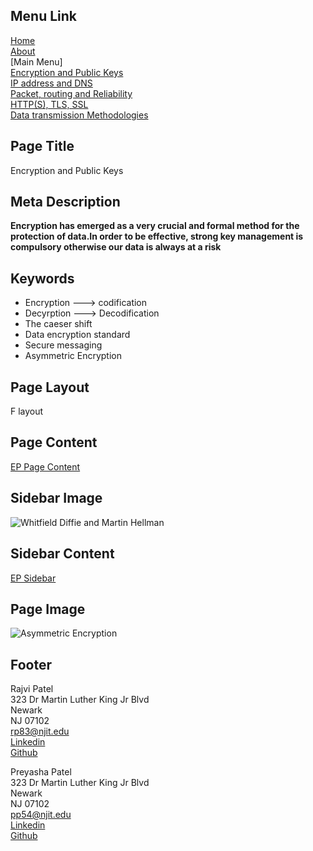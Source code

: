 ## Menu Link
[Home](README.md)\
[About](AboutUs.md)\
[Main Menu]\
[Encryption and Public Keys](Encryption_and_public_keys.md)\
[IP address and DNS](IP_address_and_DNS.md)\
[Packet, routing and Reliability](Packet_routing_and_reliability.md)\
[HTTP(S), TLS, SSL](HTTPS_SSL_TLS_DigitalCertificate.md)\
[Data transmission Methodologies](Wired_and_wireless_data_transmission.md)


## Page Title
Encryption and Public Keys

## Meta Description
**Encryption has emerged as a very crucial and formal method for the protection of data.In order to be effective, strong key management is compulsory otherwise our data is always at a risk**

## Keywords
- Encryption ---> codification
- Decyrption ---> Decodification
- The caeser shift
- Data encryption standard
- Secure messaging
- Asymmetric Encryption

## Page Layout
F layout

## Page Content
[EP Page Content](EPPageContent.md)

## Sidebar Image
![Whitfield Diffie and Martin Hellman](Images/sb_encryption.jpg "Whitfield Diffie and Martin Hellman")

## Sidebar Content
[EP Sidebar](EPsbContent.md)

## Page Image
![Asymmetric Encryption](Images/encryption.png "Asymmetric Encryption")

## Footer
Rajvi Patel\
323 Dr Martin Luther King Jr Blvd\
Newark\
NJ 07102\
<rp83@njit.edu>\
[Linkedin](http://linkedin.com/in/rajvi-patel-4403681b5)\
[Github](https://github.com/raajvipatel99)


Preyasha Patel\
323 Dr Martin Luther King Jr Blvd\
Newark\
NJ 07102\
<pp54@njit.edu>\
[Linkedin](http://linkedin.com/in/preyasha-patel-67356a122)\
[Github](https://github.com/preyasha2810)
